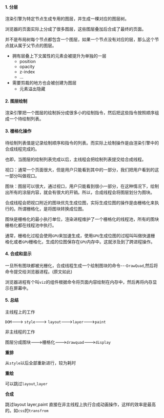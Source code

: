 #### 1. 分层

渲染引擎为特定节点生成专用的图层，并生成一棵对应的图层树。

浏览器的页面实际上分成了很多图层，这些图层叠加后合成了最终的页面。

并不是布局树每个节点都包含一个图层，如果一个节点没有对应的层，那么这个节点就从属于父节点的图层。

+ 拥有层叠上下文属性的元素会被提升为单独的一层
  + position
  + opacity
  + z-index
  + ...
+ 需要剪裁的地方也会被创建为图层
  + 元素溢出隐藏

#### 2. 图层绘制

渲染引擎把一个图层的绘制拆分成很多小的绘制指令，然后把这些指令按照顺序组成一个待绘制列表。

#### 3. 栅格化操作

待绘制列表值是记录绘制顺序和指令的列表。而实际上绘制操作是由渲染引擎中的合成线程完成的。

也即，当图层的绘制列表完成以后，主线程会把绘制列表提交给合成线程。

视口：通常一个页面很大，但是用户只能看到其中的一部分，我们把用户看到的这一部分叫做视口。

图块：图层可以很大，通过视口，用户只能看到很小一部分，在这种情况下，绘制出所有的涂层内容，就会有很大的开销。所以，合成线程会将图层划分为图块。

合成线程会把视口附近的图块优先生成位图，实际生成位图的操作是由栅格化来执行的。所谓栅格化，是将图块转换成位图。

图块是栅格化的最小执行单位，渲染进程维护了一个栅格化的线程池，所有的图块栅格化都在线程池中执行。

通常，栅格化过程会使用`GPU`来加速生成，使用`GPU`生成位图的过程叫叫做快速栅格化或者`GPU`栅格化，生成的位图保存在`GPU`内存中。这就涉及到了跨进程操作。

 #### 4. 合成和显示

一旦所有图块都被光栅化，合成线程生成一个绘制图块的命令---`DrawQuad`,然后将命令提交给浏览器进程。(原文如此)

浏览器进程有个叫`viz`的组件根据命令将页面内容绘制在内存中，然后再将内存显示在屏幕中。

#### 5. 总结

主线程上的工作

`DOM`---> `style`---> `layout`--->`layer`--->`paint`

非主线程的工作

图层分成图块--->栅格化--->`drawquad`--->`display`

**重排**

从``style``以后全部重新进行，较为耗时

**重绘**

可以跳过`layout`,`layer`

**合成**

跳过layout layer,paint 直接在非主线程上执行合成动画操作，这样的效率是最高的。如`css`的`transfrom`

